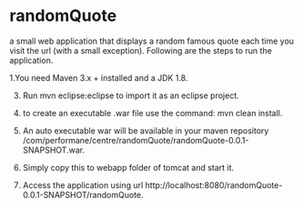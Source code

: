 # randomQuote
a small web application that displays a random famous quote each time you visit the url (with a small exception).
Following are the steps to run the application.

1.You need Maven 3.x + installed and a JDK 1.8.

3. Run mvn eclipse:eclipse to import it as an eclipse project.

2. to create an executable .war file use the command: mvn clean install.

3. An auto executable war will be available in your maven repository /com/performane/centre/randomQuote/randomQuote-0.0.1-SNAPSHOT.war.

4. Simply copy this to webapp folder of tomcat and start it.

5. Access the application using url  http://localhost:8080/randomQuote-0.0.1-SNAPSHOT/randomQuote.
